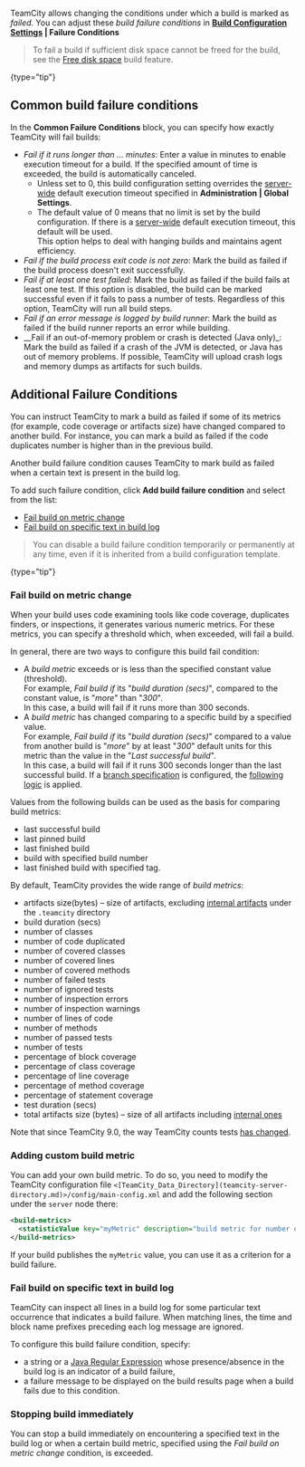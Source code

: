 [//]: # (title: Build Failure Conditions)
[//]: # (auxiliary-id: Build Failure Conditions)

TeamCity allows changing the conditions under which a build is marked as _failed_. You can adjust these _build failure conditions_ in __[Build Configuration Settings](creating-and-editing-build-configurations.md) | Failure Conditions__

>To fail a build if sufficient disk space cannot be freed for the build, see the [Free disk space](free-disk-space.md) build feature.
>
{type="tip"}

## Common build failure conditions

In the __Common Failure Conditions__ block, you can specify how exactly TeamCity will fail builds:
* _Fail if it runs longer than ... minutes_: Enter a value in minutes to enable execution timeout for a build. If the specified amount of time is exceeded, the build is automatically canceled.
   * Unless set to 0, this build configuration setting overrides the [server-wide](teamcity-configuration-and-maintenance.md) default execution timeout specified in __Administration | Global Settings__.
   * The default value of 0 means that no limit is set by the build configuration. If there is a [server-wide](teamcity-configuration-and-maintenance.md) default execution timeout, this default will be used.   
This option helps to deal with hanging builds and maintains agent efficiency.
* _Fail if the build process exit code is not zero_: Mark the build as failed if the build process doesn't exit successfully.
* _Fail if at least one test failed_: Mark the build as failed if the build fails at least one test. If this option is disabled, the build can be marked successful even if it fails to pass a number of tests. Regardless of this option, TeamCity will run all build steps.
* _Fail if an error message is logged by build runner_: Mark the build as failed if the build runner reports an error while building.
* __Fail if an out-of-memory problem or crash is detected (Java only)_: Mark the build as failed if a crash of the JVM is detected, or Java has out of memory problems. If possible, TeamCity will upload crash logs and memory dumps as artifacts for such builds.

## Additional Failure Conditions

You can instruct TeamCity to mark a build as failed if some of its metrics (for example, code coverage or artifacts size) have changed compared to another build. For instance, you can mark a build as failed if the code duplicates number is higher than in the previous build.

Another build failure condition causes TeamCity to mark build as failed when a certain text is present in the build log.

To add such failure condition, click __Add build failure condition__ and select from the list:
* [Fail build on metric change](#Fail+build+on+metric+change)
* [Fail build on specific text in build log](#Fail+build+on+specific+text+in+build+log)

>You can disable a build failure condition temporarily or permanently at any time, even if it is inherited from a build configuration template.
>
{type="tip"}

### Fail build on metric change

When your build uses code examining tools like code coverage, duplicates finders, or inspections, it generates various numeric metrics. For these metrics, you can specify a threshold which, when exceeded, will fail a build.

In general, there are two ways to configure this build fail condition:
* A _build metric_ exceeds or is less than the specified constant value (threshold).   
For example, _Fail build if_ its "_build duration (secs)_", compared to the constant value, is "_more_" than "_300_".   
In this case, a build will fail if it runs more than 300 seconds. 
* A _build metric_ has changed comparing to a specific build by a specified value.   
For example, _Fail build if_ its "_build duration (secs)_" compared to a value from another build is "_more_" by at least "_300_" default units for this metric than the value in the "_Last successful build_".   
In this case, a build will fail if it runs 300 seconds longer than the last successful build. If a [branch specification](working-with-feature-branches.md) is configured, the [following logic](working-with-feature-branches.md) is applied.

Values from the following builds can be used as the basis for comparing build metrics:
* last successful build
* last pinned build
* last finished build
* build with specified build number
* last finished build with specified tag.

By default, TeamCity provides the wide range of _build metrics_:
* artifacts size(bytes) – size of artifacts, excluding [internal artifacts](build-artifact.md#Hidden+Artifacts) under the `.teamcity` directory
* build duration (secs)
* number of classes
* number of code duplicated
* number of covered classes
* number of covered lines
* number of covered methods
* number of failed tests
* number of ignored tests
* number of inspection errors
* number of inspection warnings
* number of lines of code
* number of methods
* number of passed tests
* number of tests
* percentage of block coverage
* percentage of class coverage
* percentage of line coverage
* percentage of method coverage
* percentage of statement coverage
* test duration (secs)
* total artifacts size (bytes) – size of all artifacts including [internal ones](build-artifact.md#Hidden+Artifacts)

Note that since TeamCity 9.0, the way TeamCity counts tests [has changed](https://confluence.jetbrains.com/display/TW/Hajipur+9.0+EAP1+(build+31423)+Release+Notes).

### Adding custom build metric

You can add your own build metric. To do so, you need to modify the TeamCity configuration file `<[TeamCity_Data_Directory](teamcity-server-directory.md)>/config/main-config.xml` and add the following section under the `server` node there:


```XML
<build-metrics>
  <statisticValue key="myMetric" description="build metric for number of files"/>
</build-metrics>

```

If your build publishes the `myMetric` value, you can use it as a criterion for a build failure.

### Fail build on specific text in build log

TeamCity can inspect all lines in a build log for some particular text occurrence that indicates a build failure. When matching lines, the time and block name prefixes preceding each log message are ignored.

To configure this build failure condition, specify:
* a string or a [Java Regular Expression](http://java.sun.com/javase/6/docs/api/java/util/regex/Pattern.html) whose presence/absence in the build log is an indicator of a build failure,
* a failure message to be displayed on the build results page when a build fails due to this condition.

### Stopping build immediately

You can stop a build immediately on encountering a specified text in the build log or when a certain build metric, specified using the _Fail build on metric change_ condition, is exceeded.